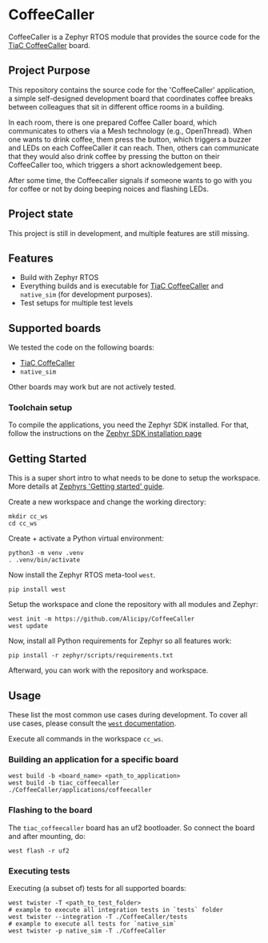 <!--
SPDX-FileCopyrightText: 2025 Alicipy <dev@stefankraus.org>

SPDX-License-Identifier: Apache-2.0
-->

# CoffeeCaller

CoffeeCaller is a Zephyr RTOS module that provides the source code for the
[TiaC CoffeeCaller](https://github.com/tiacsys/ecad-coffeecaller) board.

## Project Purpose

This repository contains the source code for the 'CoffeeCaller' application,
a simple self-designed development board that coordinates coffee breaks
between colleagues that sit in different office rooms in a building.

In each room, there is one prepared Coffee Caller board, which communicates
to others via a Mesh technology (e.g., OpenThread). When one wants to drink
coffee, them press the button, which triggers a buzzer and LEDs on each
CoffeeCaller it can reach. Then, others can communicate that they would
also drink coffee by pressing the button on their CoffeeCaller too,
which triggers a short acknowledgement beep.

After some time, the Coffeecaller signals if someone wants to go with you
for coffee or not by doing beeping noices and flashing LEDs.

## Project state

This project is still in development, and multiple features are still missing.

## Features

- Build with Zephyr RTOS
- Everything builds and is executable for [TiaC CoffeeCaller](https://github.com/tiacsys/ecad-coffeecaller) and ``native_sim`` (for development purposes).
- Test setups for multiple test levels

## Supported boards

We tested the code on the following boards:

- [TiaC CoffeCaller](https://github.com/tiacsys/ecad-coffeecaller)
- ``native_sim``

Other boards may work but are not actively tested.

### Toolchain setup

To compile the applications, you need the Zephyr SDK installed. For that,
follow the instructions on the [Zephyr SDK installation page](https://docs.zephyrproject.org/latest/develop/toolchains/zephyr_sdk.html)

## Getting Started

This is a super short intro to what needs to be done to setup the workspace.
More details at [Zephyrs 'Getting started' guide](https://docs.zephyrproject.org/latest/develop/getting_started/index.html).

Create a new workspace and change the working directory:

```shell
mkdir cc_ws
cd cc_ws
```

Create + activate a Python virtual environment:

```shell
python3 -m venv .venv
. .venv/bin/activate
```

Now install the Zephyr RTOS meta-tool `west`.

```shell
pip install west
```

Setup the workspace and clone the repository with all modules and Zephyr:

```shell
west init -m https://github.com/Alicipy/CoffeeCaller
west update
```

Now, install all Python requirements for Zephyr so all features work:

```shell
pip install -r zephyr/scripts/requirements.txt
```

Afterward, you can work with the repository and workspace.

## Usage

These list the most common use cases during development.
To cover all use cases, please consult the
[`west` documentation](https://docs.zephyrproject.org/latest/develop/west/index.html).

Execute all commands in the workspace `cc_ws`.

### Building an application for a specific board

```shell
west build -b <board_name> <path_to_application>
west build -b tiac_coffeecaller ./CoffeeCaller/applications/coffeecaller
```

### Flashing to the board

The `tiac_coffeecaller` board has an uf2 bootloader. So connect the board and after mounting, do:

```
west flash -r uf2
```

### Executing tests

Executing (a subset of) tests for all supported boards:

```shell
west twister -T <path_to_test_folder>
# example to execute all integration tests in `tests` folder
west twister --integration -T ./CoffeeCaller/tests
# example to execute all tests for `native_sim`
west twister -p native_sim -T ./CoffeeCaller
```
